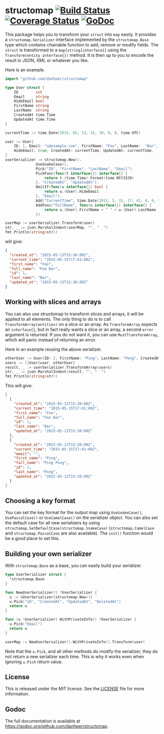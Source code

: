 # structomap [![Build Status](https://travis-ci.org/danhper/structomap.svg)](https://travis-ci.org/danhper/structomap) [![Coverage Status](https://coveralls.io/repos/danhper/structomap/badge.svg?branch=master)](https://coveralls.io/r/danhper/structomap?branch=master) [![GoDoc](https://godoc.org/github.com/danhper/structomap?status.svg)](https://godoc.org/github.com/danhper/structomap)

This package helps you to transform your `struct` into `map` easily. It provides a `structomap.Serializer` interface implemented by the `structomap.Base` type which contains chainable function to add, remove or modify fields. The `struct` is transformed to a `map[string]interface{}` using the `Transform(entity interface{})` method.
It is then up to you to encode the result in JSON, XML or whatever you like.

Here is an example.

```go
import "github.com/danhper/structomap"

type User struct {
    ID        int
    Email     string
    HideEmail bool
    FirstName string
    LastName  string
    CreatedAt time.Time
    UpdatedAt time.Time
}

currentTime := time.Date(2015, 05, 13, 15, 30, 0, 0, time.UTC)

user := User{
    ID: 1, Email: "x@example.com", FirstName: "Foo", LastName:  "Bar",
    HideEmail: true, CreatedAt: currentTime, UpdatedAt: currentTime,
}
userSerializer := structomap.New().
              UseSnakeCase().
              Pick("ID", "FirstName", "LastName", "Email").
              PickFunc(func(t interface{}) interface{} {
                  return t.(time.Time).Format(time.RFC3339)
              }, "CreatedAt", "UpdatedAt").
              OmitIf(func(u interface{}) bool {
                  return u.(User).HideEmail
              }, "Email").
              Add("CurrentTime", time.Date(2015, 5, 15, 17, 41, 0, 0, time.UTC)).
              AddFunc("FullName", func(u interface{}) interface{} {
                  return u.(User).FirstName + " " + u.(User).LastName
              })

userMap := userSerializer.Transform(user)
str, _ := json.MarshalIndent(userMap, "", "  ")
fmt.Println(string(str))
```

will give:

```json
{
  "created_at": "2015-05-13T15:30:00Z",
  "current_time": "2015-05-15T17:41:00Z",
  "first_name": "Foo",
  "full_name": "Foo Bar",
  "id": 1,
  "last_name": "Bar",
  "updated_at": "2015-05-13T15:30:00Z"
}
```


## Working with slices and arrays

You can also use structomap to transform slices and arrays, it will be applied to
all elements. The only thing to do is to call `TransformArray(entities)` on a slice or an array. As `TransformArray` expects an `interface{}`, but in fact
really wants a slice or an array, a second `error` argument is returned. If you do not want it, you can use `MustTransformArray`, which will panic instead of returning an error.

Here in an example reusing the above serializer.

```go
otherUser := User{ID: 2, FirstName: "Ping", LastName: "Pong", CreatedAt: createdAt, UpdatedAt: createdAt}
users := []User{user, otherUser}
result, _ := userSerializer.TransformArray(users)
str, _ := json.MarshalIndent(result, "", "  ")
fmt.Println(string(str))
```

This will give:

```json
[
  {
    "created_at": "2015-05-13T15:30:00Z",
    "current_time": "2015-05-15T17:41:00Z",
    "first_name": "Foo",
    "full_name": "Foo Bar",
    "id": 1,
    "last_name": "Bar",
    "updated_at": "2015-05-13T15:30:00Z"
  },
  {
    "created_at": "2015-05-13T15:30:00Z",
    "current_time": "2015-05-15T17:41:00Z",
    "email": "",
    "first_name": "Ping",
    "full_name": "Ping Pong",
    "id": 2,
    "last_name": "Pong",
    "updated_at": "2015-05-13T15:30:00Z"
  }
]
```


## Choosing a key format

You can set the key format for the output map using `UseSnakeCase()`, `UsePascalCase()` or `UseCamelCase()` on the serializer object.
You can also set the default case for all new serializers by using
`structomap.SetDefaultCase(structomap.SnakeCase)` (`structomap.CamelCase` and `structomap.PascalCase` are also available). The `init()` function would be a good place to set this.

## Building your own serializer

With `structomap.Base` as a base, you can easily build your serializer.

```go
type UserSerializer struct {
  *structomap.Base
}

func NewUserSerializer() *UserSerializer {
  u := &UserSerializer{structomap.New()}
  u.Pick("ID", "CreatedAt", "UpdatedAt", "DeletedAt")
  return u
}

func (u *UserSerializer) WithPrivateInfo() *UserSerializer {
  u.Pick("Email")
  return u
}

userMap := NewUserSerializer().WithPrivateInfo().Transform(user)
```

Note that the `u.Pick`, and all other methods do modify the serializer, they do not return a new serializer each time. This is why it works
even when ignoring `u.Pick` return value.

## License

This is released under the MIT license. See the [LICENSE](./LICENSE) file for more information.

## Godoc

The full documentation is available at https://godoc.org/github.com/danhper/structomap.
